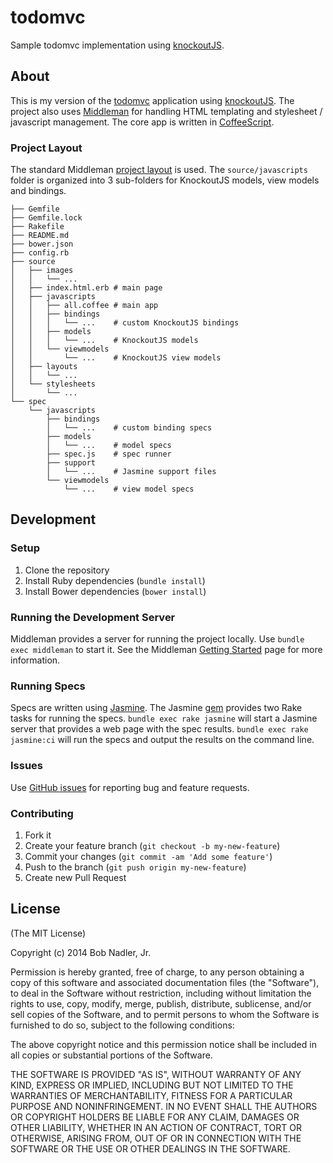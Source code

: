 # todomvc
Sample todomvc implementation using [knockoutJS](http://knockoutjs.com/index.html).

## About
This is my version of the [todomvc](http://todomvc.com/) application using [knockoutJS](http://knockoutjs.com/index.html). The project also uses [Middleman](http://middlemanapp.com/) for handling HTML templating and stylesheet / javascript management. The core app is written in [CoffeeScript](http://coffeescript.org/).

### Project Layout
The standard Middleman [project layout](http://middlemanapp.com/basics/directory-structure/) is used. The `source/javascripts` folder is organized into 3 sub-folders for KnockoutJS models, view models and bindings.

```
├── Gemfile
├── Gemfile.lock
├── Rakefile
├── README.md
├── bower.json
├── config.rb
├── source
│   ├── images
│   │   └── ...
│   ├── index.html.erb # main page
│   ├── javascripts
│   │   ├── all.coffee # main app
│   │   ├── bindings
│   │   │   └── ...    # custom KnockoutJS bindings
│   │   ├── models
│   │   │   └── ...    # KnockoutJS models
│   │   └── viewmodels
│   │       └── ...    # KnockoutJS view models
│   ├── layouts
│   │   └── ...
│   └── stylesheets
│       └── ...
└── spec
    └── javascripts
        ├── bindings
        │   └── ...    # custom binding specs
        ├── models
        │   └── ...    # model specs
        ├── spec.js    # spec runner
        ├── support
        │   └── ...    # Jasmine support files
        └── viewmodels
            └── ...    # view model specs
```

## Development
### Setup
1. Clone the repository
2. Install Ruby dependencies (`bundle install`)
2. Install Bower dependencies (`bower install`)

### Running the Development Server
Middleman provides a server for running the project locally. Use `bundle exec middleman` to start it. See the Middleman [Getting Started](http://middlemanapp.com/basics/getting-started/) page for more information.

### Running Specs
Specs are written using [Jasmine](http://jasmine.github.io/). The Jasmine [gem](https://github.com/pivotal/jasmine-gem) provides two Rake tasks for running the specs. `bundle exec rake jasmine` will start a Jasmine server that provides a web page with the spec results. `bundle exec rake jasmine:ci` will run the specs and output the results on the command line.

### Issues
Use [GitHub issues](http://github.com/bnadlerjr/todomvc/issues) for reporting bug and feature requests.

### Contributing
1. Fork it
2. Create your feature branch (`git checkout -b my-new-feature`)
3. Commit your changes (`git commit -am 'Add some feature'`)
4. Push to the branch (`git push origin my-new-feature`)
5. Create new Pull Request

## License
(The MIT License)

Copyright (c) 2014 Bob Nadler, Jr.

Permission is hereby granted, free of charge, to any person obtaining a copy of this software and associated documentation files (the "Software"), to deal in the Software without restriction, including without limitation the rights to use, copy, modify, merge, publish, distribute, sublicense, and/or sell copies of the Software, and to permit persons to whom the Software is furnished to do so, subject to the following conditions:

The above copyright notice and this permission notice shall be included in all copies or substantial portions of the Software.

THE SOFTWARE IS PROVIDED "AS IS", WITHOUT WARRANTY OF ANY KIND, EXPRESS OR IMPLIED, INCLUDING BUT NOT LIMITED TO THE WARRANTIES OF MERCHANTABILITY, FITNESS FOR A PARTICULAR PURPOSE AND NONINFRINGEMENT. IN NO EVENT SHALL THE AUTHORS OR COPYRIGHT HOLDERS BE LIABLE FOR ANY CLAIM, DAMAGES OR OTHER LIABILITY, WHETHER IN AN ACTION OF CONTRACT, TORT OR OTHERWISE, ARISING FROM, OUT OF OR IN CONNECTION WITH THE SOFTWARE OR THE USE OR OTHER DEALINGS IN THE SOFTWARE.
